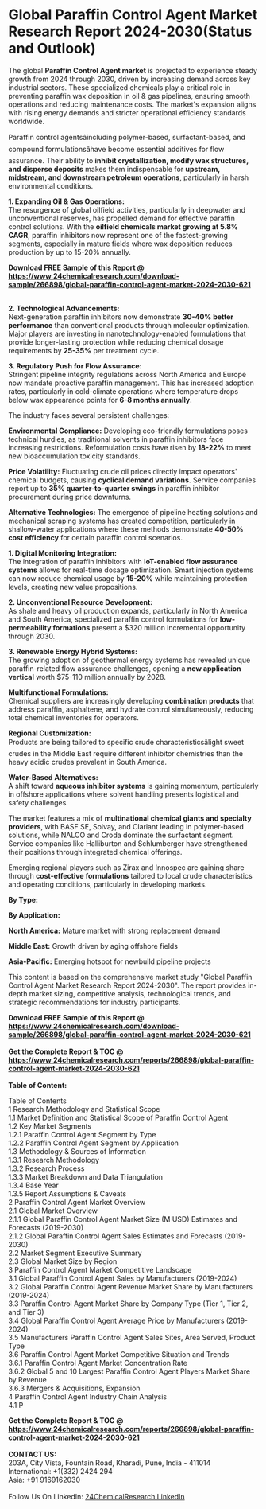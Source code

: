 <h1>Global Paraffin Control Agent Market Research Report 2024-2030(Status and Outlook)</h1><p>The global <strong>Paraffin Control Agent market</strong> is projected to experience steady growth from 2024 through 2030, driven by increasing demand across key industrial sectors. These specialized chemicals play a critical role in preventing paraffin wax deposition in oil &amp; gas pipelines, ensuring smooth operations and reducing maintenance costs. The market's expansion aligns with rising energy demands and stricter operational efficiency standards worldwide.</p><p>Paraffin control agentsâincluding polymer-based, surfactant-based, and compound formulationsâhave become essential additives for flow assurance. Their ability to <strong>inhibit crystallization, modify wax structures, and disperse deposits</strong> makes them indispensable for <strong>upstream, midstream, and downstream petroleum operations</strong>, particularly in harsh environmental conditions.</p><p><strong>1. Expanding Oil &amp; Gas Operations:</strong><br>
The resurgence of global oilfield activities, particularly in deepwater and unconventional reserves, has propelled demand for effective paraffin control solutions. With the <strong>oilfield chemicals market growing at 5.8% CAGR</strong>, paraffin inhibitors now represent one of the fastest-growing segments, especially in mature fields where wax deposition reduces production by up to 15-20% annually.</p><div><b>Download FREE Sample of this Report @ 
            <a href="https://www.24chemicalresearch.com/download-sample/266898/global-paraffin-control-agent-market-2024-2030-621">
            https://www.24chemicalresearch.com/download-sample/266898/global-paraffin-control-agent-market-2024-2030-621</a></b></div><br><p><strong>2. Technological Advancements:</strong><br>
Next-generation paraffin inhibitors now demonstrate <strong>30-40% better performance</strong> than conventional products through molecular optimization. Major players are investing in nanotechnology-enabled formulations that provide longer-lasting protection while reducing chemical dosage requirements by <strong>25-35%</strong> per treatment cycle.</p><p><strong>3. Regulatory Push for Flow Assurance:</strong><br>
Stringent pipeline integrity regulations across North America and Europe now mandate proactive paraffin management. This has increased adoption rates, particularly in cold-climate operations where temperature drops below wax appearance points for <strong>6-8 months annually</strong>.</p><p>The industry faces several persistent challenges:</p><p><strong>Environmental Compliance:</strong> Developing eco-friendly formulations poses technical hurdles, as traditional solvents in paraffin inhibitors face increasing restrictions. Reformulation costs have risen by <strong>18-22%</strong> to meet new bioaccumulation toxicity standards.</p><p><strong>Price Volatility:</strong> Fluctuating crude oil prices directly impact operators' chemical budgets, causing <strong>cyclical demand variations</strong>. Service companies report up to <strong>35% quarter-to-quarter swings</strong> in paraffin inhibitor procurement during price downturns.</p><p><strong>Alternative Technologies:</strong> The emergence of pipeline heating solutions and mechanical scraping systems has created competition, particularly in shallow-water applications where these methods demonstrate <strong>40-50% cost efficiency</strong> for certain paraffin control scenarios.</p><p><strong>1. Digital Monitoring Integration:</strong><br>
The integration of paraffin inhibitors with <strong>IoT-enabled flow assurance systems</strong> allows for real-time dosage optimization. Smart injection systems can now reduce chemical usage by <strong>15-20%</strong> while maintaining protection levels, creating new value propositions.</p><p><strong>2. Unconventional Resource Development:</strong><br>
As shale and heavy oil production expands, particularly in North America and South America, specialized paraffin control formulations for <strong>low-permeability formations</strong> present a $320 million incremental opportunity through 2030.</p><p><strong>3. Renewable Energy Hybrid Systems:</strong><br>
The growing adoption of geothermal energy systems has revealed unique paraffin-related flow assurance challenges, opening a <strong>new application vertical</strong> worth $75-110 million annually by 2028.</p><p><strong>Multifunctional Formulations:</strong><br>
	Chemical suppliers are increasingly developing <strong>combination products</strong> that address paraffin, asphaltene, and hydrate control simultaneously, reducing total chemical inventories for operators.</p><p><strong>Regional Customization:</strong><br>
	Products are being tailored to specific crude characteristicsâlight sweet crudes in the Middle East require different inhibitor chemistries than the heavy acidic crudes prevalent in South America.</p><p><strong>Water-Based Alternatives:</strong><br>
	A shift toward <strong>aqueous inhibitor systems</strong> is gaining momentum, particularly in offshore applications where solvent handling presents logistical and safety challenges.</p><p>The market features a mix of <strong>multinational chemical giants and specialty providers</strong>, with BASF SE, Solvay, and Clariant leading in polymer-based solutions, while NALCO and Croda dominate the surfactant segment. Service companies like Halliburton and Schlumberger have strengthened their positions through integrated chemical offerings.</p><p>Emerging regional players such as Zirax and Innospec are gaining share through <strong>cost-effective formulations</strong> tailored to local crude characteristics and operating conditions, particularly in developing markets.</p><p><strong>By Type:</strong></p><p><strong>By Application:</strong></p><p><strong>North America:</strong> Mature market with strong replacement demand</p><p><strong>Middle East:</strong> Growth driven by aging offshore fields</p><p><strong>Asia-Pacific:</strong> Emerging hotspot for newbuild pipeline projects</p><p>This content is based on the comprehensive market study "Global Paraffin Control Agent Market Research Report 2024-2030". The report provides in-depth market sizing, competitive analysis, technological trends, and strategic recommendations for industry participants.</p><div><b>Download FREE Sample of this Report @ 
            <a href="https://www.24chemicalresearch.com/download-sample/266898/global-paraffin-control-agent-market-2024-2030-621">
            https://www.24chemicalresearch.com/download-sample/266898/global-paraffin-control-agent-market-2024-2030-621</a></b></div><br><div><b>Get the Complete Report & TOC @ 
            <a href="https://www.24chemicalresearch.com/reports/266898/global-paraffin-control-agent-market-2024-2030-621">
            https://www.24chemicalresearch.com/reports/266898/global-paraffin-control-agent-market-2024-2030-621</a></b></div><br>
            <b>Table of Content:</b><p>Table of Contents<br />
1 Research Methodology and Statistical Scope<br />
1.1 Market Definition and Statistical Scope of Paraffin Control Agent<br />
1.2 Key Market Segments<br />
1.2.1 Paraffin Control Agent Segment by Type<br />
1.2.2 Paraffin Control Agent Segment by Application<br />
1.3 Methodology & Sources of Information<br />
1.3.1 Research Methodology<br />
1.3.2 Research Process<br />
1.3.3 Market Breakdown and Data Triangulation<br />
1.3.4 Base Year<br />
1.3.5 Report Assumptions & Caveats<br />
2 Paraffin Control Agent Market Overview<br />
2.1 Global Market Overview<br />
2.1.1 Global Paraffin Control Agent Market Size (M USD) Estimates and Forecasts (2019-2030)<br />
2.1.2 Global Paraffin Control Agent Sales Estimates and Forecasts (2019-2030)<br />
2.2 Market Segment Executive Summary<br />
2.3 Global Market Size by Region<br />
3 Paraffin Control Agent Market Competitive Landscape<br />
3.1 Global Paraffin Control Agent Sales by Manufacturers (2019-2024)<br />
3.2 Global Paraffin Control Agent Revenue Market Share by Manufacturers (2019-2024)<br />
3.3 Paraffin Control Agent Market Share by Company Type (Tier 1, Tier 2, and Tier 3)<br />
3.4 Global Paraffin Control Agent Average Price by Manufacturers (2019-2024)<br />
3.5 Manufacturers Paraffin Control Agent Sales Sites, Area Served, Product Type<br />
3.6 Paraffin Control Agent Market Competitive Situation and Trends<br />
3.6.1 Paraffin Control Agent Market Concentration Rate<br />
3.6.2 Global 5 and 10 Largest Paraffin Control Agent Players Market Share by Revenue<br />
3.6.3 Mergers & Acquisitions, Expansion<br />
4 Paraffin Control Agent Industry Chain Analysis<br />
4.1 P</p><div><b>Get the Complete Report & TOC @ 
            <a href="https://www.24chemicalresearch.com/reports/266898/global-paraffin-control-agent-market-2024-2030-621">
            https://www.24chemicalresearch.com/reports/266898/global-paraffin-control-agent-market-2024-2030-621</a></b></div><br><b>CONTACT US:</b><br>
            203A, City Vista, Fountain Road, Kharadi, Pune, India - 411014<br>
            International: +1(332) 2424 294<br>
            Asia: +91 9169162030 <br><br>
            Follow Us On LinkedIn: <a href="https://www.linkedin.com/company/24chemicalresearch/">24ChemicalResearch LinkedIn</a>